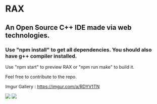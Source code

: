 # RAX

## An Open Source C++ IDE made via web technologies.

### Use "npm install" to get all dependencies. You should also have g++ compiler installed.

Use "npm start" to preview RAX or "npm run make" to build it. 

Feel free to contribute to the repo.

Imgur Gallery : https://imgur.com/a/RDYV1TN


<img src="https://i.imgur.com/NZSZ6m1.png"></img>
<img src="https://i.imgur.com/JQ1VvxC.png"></img>

